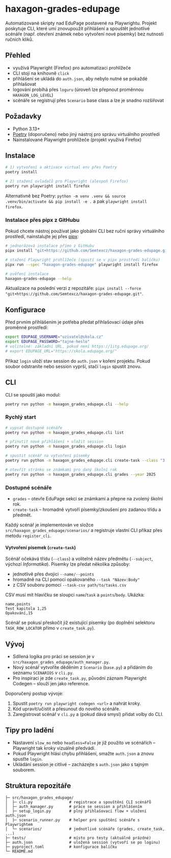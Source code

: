 # haxagon-grades-edupage

Automatizované skripty nad EduPage postavené na Playwrightu. Projekt poskytuje CLI, které umí znovupoužít přihlášení a spouštět jednotlivé scénáře (např. otevření známek nebo vytvoření nové písemky) bez nutnosti ručních kliků.

## Přehled
- využívá Playwright (Firefox) pro automatizaci prohlížeče
- CLI stojí na knihovně `click`
- přihlášení se ukládá do `auth.json`, aby nebylo nutné se pokaždé přihlašovat
- logování probíhá přes `loguru` (úroveň lze přepnout proměnnou `HAXAGON_LOG_LEVEL`)
- scénáře se registrují přes `Scenario` base class a lze je snadno rozšiřovat

## Požadavky
- Python 3.13+
- [Poetry](https://python-poetry.org/) (doporučeno) nebo jiný nástroj pro správu virtuálního prostředí
- Nainstalované Playwright prohlížeče (projekt využívá Firefox)

## Instalace
```bash
# 1) vytvoření a aktivace virtual env přes Poetry
poetry install

# 2) stažení ovladačů pro Playwright (alespoň Firefox)
poetry run playwright install firefox
```

Alternativně bez Poetry: `python -m venv .venv && source .venv/bin/activate && pip install -e .` a pak `playwright install firefox`.

### Instalace přes pipx z GitHubu
Pokud chcete nástroj používat jako globální CLI bez ruční správy virtuálního prostředí, nainstalujte jej přes [pipx](https://pipx.pypa.io/):

```bash
# jednorázová instalace přímo z GitHubu
pipx install "git+https://github.com/Semtexcz/haxagon-grades-edupage.git"

# stažení Playwright prohlížeče (spustí se v pipx prostředí balíčku)
pipx run --spec "haxagon-grades-edupage" playwright install firefox

# ověření instalace
haxagon-grades-edupage --help
```

Aktualizace na poslední verzi z repozitáře: `pipx install --force "git+https://github.com/Semtexcz/haxagon-grades-edupage.git"`.

## Konfigurace
Před prvním přihlášením je potřeba předat přihlašovací údaje přes proměnné prostředí:

```bash
export EDUPAGE_USERNAME="uzivatel@skola.cz"
export EDUPAGE_PASSWORD="tajne-heslo"
# volitelné: základní URL, pokud není https://1itg.edupage.org/
# export EDUPAGE_URL="https://skola.edupage.org/"
```

Příkaz `login` uloží stav session do `auth.json` v kořeni projektu. Pokud soubor odstraníte nebo session vyprší, stačí `login` spustit znovu.

## CLI
CLI se spouští jako modul:

```bash
poetry run python -m haxagon_grades_edupage.cli --help
```

### Rychlý start
```bash
# vypsat dostupné scénáře
poetry run python -m haxagon_grades_edupage.cli list

# přinutit nové přihlášení + uložit session
poetry run python -m haxagon_grades_edupage.cli login

# spustit scénář na vytvoření písemky
poetry run python -m haxagon_grades_edupage.cli create-task --class "3.gpu" --task "Test 1:50" --task "Opakování:30"

# otevřít stránku se známkami pro daný školní rok
poetry run python -m haxagon_grades_edupage.cli grades --year 2025
```

### Dostupné scénáře
- `grades` – otevře EduPage sekci se známkami a přepne na zvolený školní rok.
- `create-task` – hromadně vytvoří písemky/zkoušení pro zadanou třídu a předmět.

Každý scénář je implementován ve složce `src/haxagon_grades_edupage/scenarios/` a registruje vlastní CLI příkaz přes metodu `register_cli`.

#### Vytvoření písemek (`create-task`)

Scénář očekává třídu (`--class`) a volitelně název předmětu (`--subject`, výchozí *Informatika*). Písemky lze předat několika způsoby:

- jednotlivě přes dvojici `--name/--points`
- hromadně na CLI pomocí opakovaného `--task "Název:Body"`
- z CSV souboru pomocí `--task-csv path/to/tasks.csv`

CSV musí mít hlavičku se sloupci `name`/`task` a `points`/`body`. Ukázka:

```csv
name,points
Test kapitola 1,25
Opakování,15
```

Scénář se pokusí přeskočit již existující písemky (po doplnění selektoru `TASK_ROW_LOCATOR` přímo v `create_task.py`).

## Vývoj
- Sdílená logika pro práci se session je v `src/haxagon_grades_edupage/auth_manager.py`.
- Nový scénář vytvoříte děděním z `Scenario` (`base.py`) a přidáním do seznamu `SCENARIOS` v `cli.py`.
- Pro inspiraci je zde `create_task.py`, původní záznam Playwright Codegen – slouží jen jako reference.

Doporučený postup vývoje:
1. Spustit `poetry run playwright codegen <url>` a nahrát kroky.
2. Kód upravit/učistit a přesunout do nového scénáře.
3. Zaregistrovat scénář v `cli.py` a (pokud dává smysl) přidat volby do CLI.

## Tipy pro ladění
- Nastavení `slow_mo` nebo `headless=False` je již použito ve scénářích – Playwright tak kroky vizuálně předvádí.
- Pokud Playwright hlásí chybu přihlášení, smažte `auth.json` a znovu spusťte `login`.
- Ukládání session je citlivé – zacházejte s `auth.json` jako s tajným souborem.

## Struktura repozitáře
```
├─ src/haxagon_grades_edupage/
│  ├─ cli.py                # registrace a spouštění CLI scénářů
│  ├─ auth_manager.py       # práce se session a přihlášením
│  ├─ setup_login.py        # plný přihlašovací flow + uložení auth.json
│  ├─ scenario_runner.py    # helper pro spuštění scénáře s Playwrightem
│  └─ scenarios/            # jednotlivé scénáře (grades, create_task, ...)
├─ tests/                   # místo pro testy (aktuálně prázdné)
├─ auth.json                # uložená session (vytvoří se po loginu)
├─ pyproject.toml           # konfigurace balíčku
└─ README.md
```
